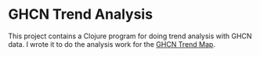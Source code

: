 # GHCN Trend Analysis

This project contains a Clojure program for doing trend analysis with GHCN data.
I wrote it to do the analysis work for the 
[GHCN Trend Map](http://github.com:embeepea/ghcn-trend-map).

